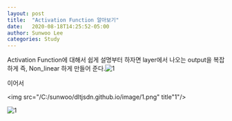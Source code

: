 ```yaml
---
layout: post
title:  "Activation Function 알아보기"
date:   2020-08-18T14:25:52-05:00
author: Sunwoo Lee
categories: Study
---
```




Activation Function에 대해서 쉽게 설명부터 하자면 layer에서 나오는 output을 복잡하게 즉, Non_linear 하게 만들어 준다.![1](/C:/sunwoo/dltjsdn.github.io/image/1.png)

이어서

<img src="/C:/sunwoo/dltjsdn.github.io/image/1.png" title"1"/>

![1](C:\sunwoo\dltjsdn.github.io\image\1.PNG)

